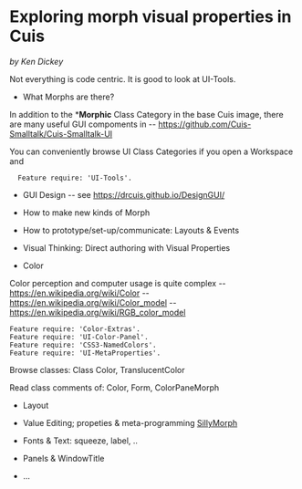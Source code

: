 Exploring morph visual properties in Cuis
=========================================
*by Ken Dickey*

Not everything is code centric.  It is good to look at UI-Tools.

- What Morphs are there?

In addition to the ***Morphic** Class Category in the base
Cuis image, there are many useful GUI compoments in
 -- https://github.com/Cuis-Smalltalk/Cuis-Smalltalk-UI 

You can conveniently browse UI Class Categories if you open a Workspace and
````Smalltalk
  Feature require: 'UI-Tools'.
````

- GUI Design
 -- see https://drcuis.github.io/DesignGUI/

- How to make new kinds of Morph

- How to prototype/set-up/communicate: Layouts & Events

- Visual Thinking: Direct authoring with Visual Properties

 - Color

Color perception and computer usage is quite complex
 -- https://en.wikipedia.org/wiki/Color
 -- https://en.wikipedia.org/wiki/Color_model
 -- https://en.wikipedia.org/wiki/RGB_color_model

````Smalltalk
Feature require: 'Color-Extras'.
Feature require: 'UI-Color-Panel'.
Feature require: 'CSS3-NamedColors'.
Feature require: 'UI-MetaProperties'.
````
Browse classes: Class Color, TranslucentColor

Read class comments of: Color, Form, ColorPaneMorph



 - Layout


 - Value Editing; propeties & meta-programming
[SillyMorph](SillyMorph/README.md)
 - Fonts & Text: squeeze, label, ..
 - Panels & WindowTitle
 - ...

